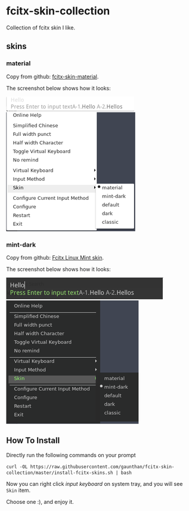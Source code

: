 # fcitx-skin-collection
Collection of fcitx skin I like.

## skins
### material
Copy from github: [fcitx-skin-material](https://github.com/ootaharuki99/fcitx-skin-material).

The screenshot below shows how it looks:

![](screenshots/material-inputdialog.png)
![](screenshots/material-panel.png)

### mint-dark
Copy from github: [Fcitx Linux Mint skin](https://github.com/fu-sen/fcitx-mint-skin.git).

The screenshot below shows how it looks:

![](screenshots/mint-dark-inputdialog.png)
![](screenshots/mint-dark-panel.png)

## How To Install
Directly run the following commands on your prompt

	curl -OL https://raw.githubusercontent.com/gaunthan/fcitx-skin-collection/master/install-fcitx-skins.sh | bash

Now you can right click *input keyboard* on system tray, and you will see `Skin` item.

Choose one :), and enjoy it.
